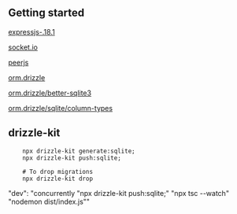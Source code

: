 ## Getting started

[expressjs-.18.1](https://expressjs.com/)

[socket.io](https://socket.io/)

[peerjs](https://peerjs.com/)

[orm.drizzle](https://orm.drizzle.team/)

[orm.drizzle/better-sqlite3](https://orm.drizzle.team/docs/quick-sqlite/better-sqlite3)

[orm.drizzle/sqlite/column-types](https://orm.drizzle.team/docs/column-types/sqlite)

## drizzle-kit
```
    npx drizzle-kit generate:sqlite; 
    npx drizzle-kit push:sqlite;

    # To drop migrations
    npx drizzle-kit drop 
```

"dev": "concurrently \"npx drizzle-kit push:sqlite;\" \"npx tsc --watch\" \"nodemon dist/index.js\""
